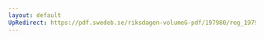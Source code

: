 ```yaml
---
layout: default
UpRedirect: https://pdf.swedeb.se/riksdagen-volumeG-pdf/197980/reg_197980__reg_02/reg_197980__reg_02_0089.pdf
---
```

